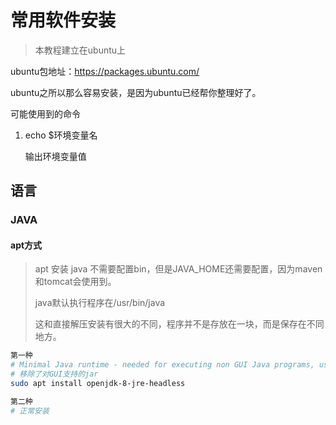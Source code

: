# 常用软件安装

> 本教程建立在ubuntu上

ubuntu包地址：https://packages.ubuntu.com/

ubuntu之所以那么容易安装，是因为ubuntu已经帮你整理好了。

可能使用到的命令

1. echo $环境变量名 

   输出环境变量值

## 语言

### JAVA

#### apt方式

> apt 安装 java 不需要配置bin，但是JAVA_HOME还需要配置，因为maven和tomcat会使用到。
>
> java默认执行程序在/usr/bin/java
>
> 这和直接解压安装有很大的不同，程序并不是存放在一块，而是保存在不同地方。

```bash
第一种
# Minimal Java runtime - needed for executing non GUI Java programs, using Hotspot JIT.
# 移除了对GUI支持的jar
sudo apt install openjdk-8-jre-headless

第二种
# 正常安装


```

